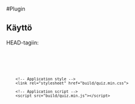 #Plugin

## Käyttö

HEAD-tagiin:

<code>
        <!-- Font awesome -->
        <link rel="stylesheet" href="vendor/font-awesome/css/font-awesome.min.css">

        <!-- Application style -->
        <link rel="stylesheet" href="build/quiz.min.css">

        <!-- Application script -->
        <script src="build/quiz.min.js"></script>
</code>
